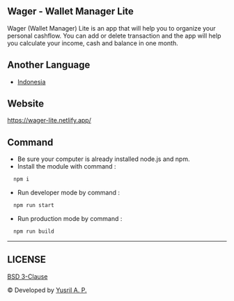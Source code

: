 ## Wager - Wallet Manager Lite
Wager (Wallet Manager) Lite is an app that will help you to organize your personal cashflow. You can add or delete transaction and the app will help you calculate your income, cash and balance in one month.

## Another Language
- [Indonesia](./README_id.md)

## Website
https://wager-lite.netlify.app/

## Command
- Be sure your computer is already installed node.js and npm.
- Install the module with command : 
```bash 
  npm i
```
- Run developer mode by command :
```bash 
  npm run start
```
- Run production mode by command :
```bash 
  npm run build
```

---
## LICENSE
[BSD 3-Clause](./LICENSE.md)

© Developed by [Yusril A. P.](https://github.com/yusril-adr)